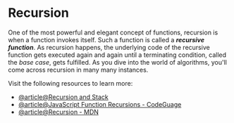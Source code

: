 # Recursion

One of the most powerful and elegant concept of functions, recursion is when a function invokes itself. Such a function is called a **_recursive function_**. As recursion happens, the underlying code of the recursive function gets executed again and again until a terminating condition, called the _base case_, gets fulfilled. As you dive into the world of algorithms, you'll come across recursion in many many instances.

Visit the following resources to learn more:

- [@article@Recursion and Stack](https://javascript.info/recursion)
- [@article@JavaScript Function Recursions - CodeGuage](https://www.codeguage.com/courses/js/functions-recursions)
- [@article@Recursion - MDN](https://developer.mozilla.org/en-US/docs/Glossary/Recursion)

